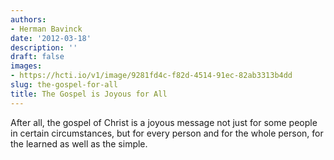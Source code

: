```yaml
---
authors:
- Herman Bavinck
date: '2012-03-18'
description: ''
draft: false
images:
- https://hcti.io/v1/image/9281fd4c-f82d-4514-91ec-82ab3313b4dd
slug: the-gospel-for-all
title: The Gospel is Joyous for All
---
```


After all, the gospel of Christ is a joyous message not just for some people in certain circumstances, but for every person and for the whole person, for the learned as well as the simple.
